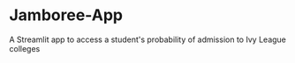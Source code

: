 # Jamboree-App
A Streamlit app to access a student's probability of admission to Ivy League colleges
